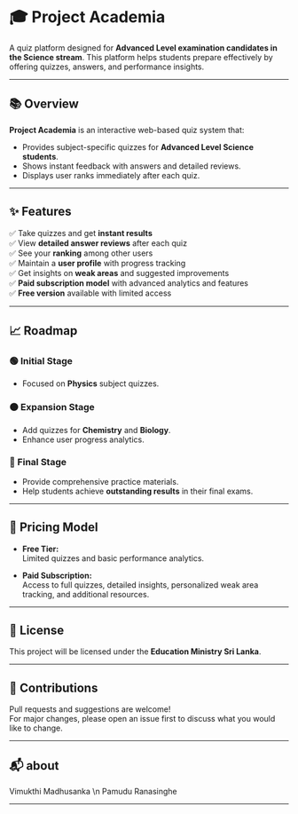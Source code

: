 # 🎓 Project Academia

A quiz platform designed for **Advanced Level examination candidates in the Science stream**. This platform helps students prepare effectively by offering quizzes, answers, and performance insights.

---

## 📚 Overview

**Project Academia** is an interactive web-based quiz system that:

- Provides subject-specific quizzes for **Advanced Level Science students**.
- Shows instant feedback with answers and detailed reviews.
- Displays user ranks immediately after each quiz.

---

## ✨ Features

✅ Take quizzes and get **instant results**  
✅ View **detailed answer reviews** after each quiz  
✅ See your **ranking** among other users  
✅ Maintain a **user profile** with progress tracking  
✅ Get insights on **weak areas** and suggested improvements  
✅ **Paid subscription model** with advanced analytics and features  
✅ **Free version** available with limited access  

---

## 📈 Roadmap

### 🟢 Initial Stage
- Focused on **Physics** subject quizzes.

### 🟠 Expansion Stage
- Add quizzes for **Chemistry** and **Biology**.
- Enhance user progress analytics.

### 🔵 Final Stage
- Provide comprehensive practice materials.
- Help students achieve **outstanding results** in their final exams.

---

## 💸 Pricing Model

- **Free Tier:**  
  Limited quizzes and basic performance analytics.

- **Paid Subscription:**  
  Access to full quizzes, detailed insights, personalized weak area tracking, and additional resources.

---

## 📝 License

This project will be licensed under the **Education Ministry Sri Lanka**.

---

## 🙌 Contributions

Pull requests and suggestions are welcome!  
For major changes, please open an issue first to discuss what you would like to change.

---

## 📬 about

Vimukthi Madhusanka \n
Pamudu Ranasinghe

---

